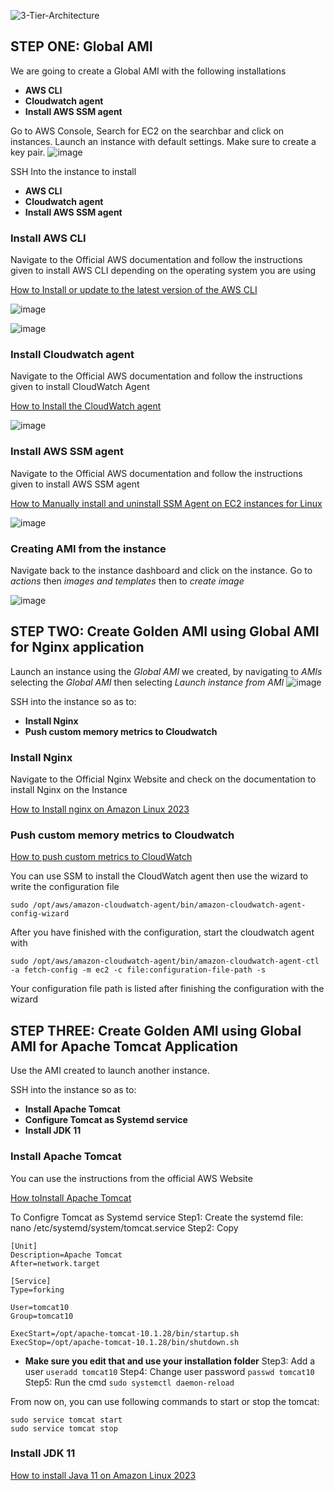 ![3-Tier-Architecture](https://github.com/user-attachments/assets/67ee557d-365b-42ca-951e-207f1df641e7)

## STEP ONE: Global AMI
We are going to create a Global AMI with the following installations

* **AWS CLI**
* **Cloudwatch agent**
* **Install AWS SSM agent**

Go to AWS Console, Search for EC2 on the searchbar and click on instances. Launch an instance with default settings. Make sure to create a key pair. 
![image](https://github.com/user-attachments/assets/7b8eecf5-179f-4aa8-b097-f8bfa8c0599c)

SSH Into the instance to install
* **AWS CLI**
* **Cloudwatch agent**
* **Install AWS SSM agent**

### Install AWS CLI
Navigate to the Official AWS documentation and follow the instructions given to install AWS CLI depending on the operating system you are using

[How to Install or update to the latest version of the AWS CLI](https://docs.aws.amazon.com/cli/latest/userguide/getting-started-install.html)

![image](https://github.com/user-attachments/assets/2b20c94f-caff-4f0d-8b64-e85793b70c79)

![image](https://github.com/user-attachments/assets/f529cb84-a98d-4efb-adc5-615432f15ef8)


### Install Cloudwatch agent
Navigate to the Official AWS documentation and follow the instructions given to install CloudWatch Agent

[How to Install the CloudWatch agent](https://docs.aws.amazon.com/AmazonCloudWatch/latest/monitoring/install-CloudWatch-Agent-on-EC2-Instance.html)

![image](https://github.com/user-attachments/assets/51da8e61-b4ba-42b4-ac4c-dca896cd299b)


### Install AWS SSM agent
Navigate to the Official AWS documentation and follow the instructions given to install AWS SSM agent

[How to Manually install and uninstall SSM Agent on EC2 instances for Linux](https://docs.aws.amazon.com/systems-manager/latest/userguide/manually-install-ssm-agent-linux.html)

![image](https://github.com/user-attachments/assets/864fcb80-ad77-4d12-ade5-1599e8575859)


### Creating AMI from the instance
Navigate back to the instance dashboard and click on the instance. Go to *actions* then *images and templates* then to *create image* 

![image](https://github.com/user-attachments/assets/8aec1ff3-d829-4a2e-b260-c234de54fc9e)

## STEP TWO: Create Golden AMI using Global AMI for Nginx application

Launch an instance using the *Global AMI* we created, by navigating to *AMIs* selecting the *Global AMI* then selecting *Launch instance from AMI* 
![image](https://github.com/user-attachments/assets/bfd45b83-dcd9-4266-80ee-d32bf045f10e)

SSH into the instance so as to: 

* **Install Nginx**
* **Push custom memory metrics to Cloudwatch**

### Install Nginx
Navigate to the Official Nginx Website and check on the documentation to install Nginx on the Instance

[How to Install nginx on Amazon Linux 2023](https://docs.nginx.com/nginx/admin-guide/installing-nginx/installing-nginx-open-source/)

### Push custom memory metrics to Cloudwatch


[How to push custom metrics to CloudWatch](https://repost.aws/knowledge-center/cloudwatch-push-custom-metrics)

You can use SSM to install the CloudWatch agent then use the wizard to write the configuration file

```sudo /opt/aws/amazon-cloudwatch-agent/bin/amazon-cloudwatch-agent-config-wizard```

After you have finished with the configuration, start the cloudwatch agent with 

```sudo /opt/aws/amazon-cloudwatch-agent/bin/amazon-cloudwatch-agent-ctl -a fetch-config -m ec2 -c file:configuration-file-path -s```

Your configuration file path is listed after finishing the configuration with the wizard



## STEP THREE: Create Golden AMI using Global AMI for Apache Tomcat Application

Use the AMI created to launch another instance. 

SSH into the instance so as to: 

* **Install Apache Tomcat**
* **Configure Tomcat as Systemd service**
* **Install JDK 11**

### Install Apache Tomcat

You can use the instructions from the official AWS Website

[How toInstall Apache Tomcat](https://repost.aws/questions/QUxJyO-GtaSXesjCpv7InqXg/amazon-linux-2023-tomcat-versions-available)

To  Configre Tomcat as Systemd service
Step1: Create the systemd file: nano /etc/systemd/system/tomcat.service
Step2: Copy 
```
[Unit]
Description=Apache Tomcat
After=network.target

[Service]
Type=forking

User=tomcat10
Group=tomcat10

ExecStart=/opt/apache-tomcat-10.1.28/bin/startup.sh
ExecStop=/opt/apache-tomcat-10.1.28/bin/shutdown.sh
```
* **Make sure you edit that and use your installation folder**
Step3: Add a user ``` useradd tomcat10 ```
Step4: Change user password ```passwd tomcat10```
Step5: Run the cmd ```sudo systemctl daemon-reload```

From now on, you can use following commands to start or stop the tomcat:
```
sudo service tomcat start
sudo service tomcat stop
```


### Install JDK 11

[How to install Java 11 on Amazon Linux 2023](https://linux.how2shout.com/how-to-install-java-on-amazon-linux-2023/)






